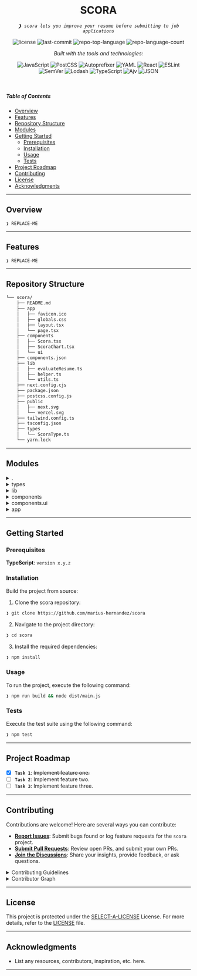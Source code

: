 <p align="center">
    <h1 align="center">SCORA</h1>
</p>
<p align="center">
    <em><code>❯ scora lets you improve your resume before submitting to job applications</code></em>
</p>
<p align="center">
	<img src="https://img.shields.io/github/license/marius-hernandez/scora?style=flat&logo=opensourceinitiative&logoColor=white&color=0080ff" alt="license">
	<img src="https://img.shields.io/github/last-commit/marius-hernandez/scora?style=flat&logo=git&logoColor=white&color=0080ff" alt="last-commit">
	<img src="https://img.shields.io/github/languages/top/marius-hernandez/scora?style=flat&color=0080ff" alt="repo-top-language">
	<img src="https://img.shields.io/github/languages/count/marius-hernandez/scora?style=flat&color=0080ff" alt="repo-language-count">
</p>
<p align="center">
		<em>Built with the tools and technologies:</em>
</p>
<p align="center">
	<img src="https://img.shields.io/badge/JavaScript-F7DF1E.svg?style=flat&logo=JavaScript&logoColor=black" alt="JavaScript">
	<img src="https://img.shields.io/badge/PostCSS-DD3A0A.svg?style=flat&logo=PostCSS&logoColor=white" alt="PostCSS">
	<img src="https://img.shields.io/badge/Autoprefixer-DD3735.svg?style=flat&logo=Autoprefixer&logoColor=white" alt="Autoprefixer">
	<img src="https://img.shields.io/badge/YAML-CB171E.svg?style=flat&logo=YAML&logoColor=white" alt="YAML">
	<img src="https://img.shields.io/badge/React-61DAFB.svg?style=flat&logo=React&logoColor=black" alt="React">
	<img src="https://img.shields.io/badge/ESLint-4B32C3.svg?style=flat&logo=ESLint&logoColor=white" alt="ESLint">
	<br>
	<img src="https://img.shields.io/badge/SemVer-3F4551.svg?style=flat&logo=SemVer&logoColor=white" alt="SemVer">
	<img src="https://img.shields.io/badge/Lodash-3492FF.svg?style=flat&logo=Lodash&logoColor=white" alt="Lodash">
	<img src="https://img.shields.io/badge/TypeScript-3178C6.svg?style=flat&logo=TypeScript&logoColor=white" alt="TypeScript">
	<img src="https://img.shields.io/badge/Ajv-23C8D2.svg?style=flat&logo=Ajv&logoColor=white" alt="Ajv">
	<img src="https://img.shields.io/badge/JSON-000000.svg?style=flat&logo=JSON&logoColor=white" alt="JSON">
</p>

<br>

#####  Table of Contents

- [ Overview](#-overview)
- [ Features](#-features)
- [ Repository Structure](#-repository-structure)
- [ Modules](#-modules)
- [ Getting Started](#-getting-started)
    - [ Prerequisites](#-prerequisites)
    - [ Installation](#-installation)
    - [ Usage](#-usage)
    - [ Tests](#-tests)
- [ Project Roadmap](#-project-roadmap)
- [ Contributing](#-contributing)
- [ License](#-license)
- [ Acknowledgments](#-acknowledgments)

---

##  Overview

<code>❯ REPLACE-ME</code>

---

##  Features

<code>❯ REPLACE-ME</code>

---

##  Repository Structure

```sh
└── scora/
    ├── README.md
    ├── app
    │   ├── favicon.ico
    │   ├── globals.css
    │   ├── layout.tsx
    │   └── page.tsx
    ├── components
    │   ├── Scora.tsx
    │   ├── ScoraChart.tsx
    │   └── ui
    ├── components.json
    ├── lib
    │   ├── evaluateResume.ts
    │   ├── helper.ts
    │   └── utils.ts
    ├── next.config.cjs
    ├── package.json
    ├── postcss.config.js
    ├── public
    │   ├── next.svg
    │   └── vercel.svg
    ├── tailwind.config.ts
    ├── tsconfig.json
    ├── types
    │   └── ScoraType.ts
    └── yarn.lock
```

---

##  Modules

<details closed><summary>.</summary>

| File | Summary |
| --- | --- |
| [yarn.lock](https://github.com/marius-hernandez/scora/blob/main/yarn.lock) | <code>❯ REPLACE-ME</code> |
| [postcss.config.js](https://github.com/marius-hernandez/scora/blob/main/postcss.config.js) | <code>❯ REPLACE-ME</code> |
| [tsconfig.json](https://github.com/marius-hernandez/scora/blob/main/tsconfig.json) | <code>❯ REPLACE-ME</code> |
| [next.config.cjs](https://github.com/marius-hernandez/scora/blob/main/next.config.cjs) | <code>❯ REPLACE-ME</code> |
| [package.json](https://github.com/marius-hernandez/scora/blob/main/package.json) | <code>❯ REPLACE-ME</code> |
| [components.json](https://github.com/marius-hernandez/scora/blob/main/components.json) | <code>❯ REPLACE-ME</code> |
| [tailwind.config.ts](https://github.com/marius-hernandez/scora/blob/main/tailwind.config.ts) | <code>❯ REPLACE-ME</code> |

</details>

<details closed><summary>types</summary>

| File | Summary |
| --- | --- |
| [ScoraType.ts](https://github.com/marius-hernandez/scora/blob/main/types/ScoraType.ts) | <code>❯ REPLACE-ME</code> |

</details>

<details closed><summary>lib</summary>

| File | Summary |
| --- | --- |
| [evaluateResume.ts](https://github.com/marius-hernandez/scora/blob/main/lib/evaluateResume.ts) | <code>❯ REPLACE-ME</code> |
| [helper.ts](https://github.com/marius-hernandez/scora/blob/main/lib/helper.ts) | <code>❯ REPLACE-ME</code> |
| [utils.ts](https://github.com/marius-hernandez/scora/blob/main/lib/utils.ts) | <code>❯ REPLACE-ME</code> |

</details>

<details closed><summary>components</summary>

| File | Summary |
| --- | --- |
| [ScoraChart.tsx](https://github.com/marius-hernandez/scora/blob/main/components/ScoraChart.tsx) | <code>❯ REPLACE-ME</code> |
| [Scora.tsx](https://github.com/marius-hernandez/scora/blob/main/components/Scora.tsx) | <code>❯ REPLACE-ME</code> |

</details>

<details closed><summary>components.ui</summary>

| File | Summary |
| --- | --- |
| [label.tsx](https://github.com/marius-hernandez/scora/blob/main/components/ui/label.tsx) | <code>❯ REPLACE-ME</code> |
| [input.tsx](https://github.com/marius-hernandez/scora/blob/main/components/ui/input.tsx) | <code>❯ REPLACE-ME</code> |
| [form.tsx](https://github.com/marius-hernandez/scora/blob/main/components/ui/form.tsx) | <code>❯ REPLACE-ME</code> |
| [select.tsx](https://github.com/marius-hernandez/scora/blob/main/components/ui/select.tsx) | <code>❯ REPLACE-ME</code> |
| [button.tsx](https://github.com/marius-hernandez/scora/blob/main/components/ui/button.tsx) | <code>❯ REPLACE-ME</code> |
| [chart.tsx](https://github.com/marius-hernandez/scora/blob/main/components/ui/chart.tsx) | <code>❯ REPLACE-ME</code> |
| [card.tsx](https://github.com/marius-hernandez/scora/blob/main/components/ui/card.tsx) | <code>❯ REPLACE-ME</code> |

</details>

<details closed><summary>app</summary>

| File | Summary |
| --- | --- |
| [layout.tsx](https://github.com/marius-hernandez/scora/blob/main/app/layout.tsx) | <code>❯ REPLACE-ME</code> |
| [globals.css](https://github.com/marius-hernandez/scora/blob/main/app/globals.css) | <code>❯ REPLACE-ME</code> |
| [page.tsx](https://github.com/marius-hernandez/scora/blob/main/app/page.tsx) | <code>❯ REPLACE-ME</code> |

</details>

---

##  Getting Started

###  Prerequisites

**TypeScript**: `version x.y.z`

###  Installation

Build the project from source:

1. Clone the scora repository:
```sh
❯ git clone https://github.com/marius-hernandez/scora
```

2. Navigate to the project directory:
```sh
❯ cd scora
```

3. Install the required dependencies:
```sh
❯ npm install
```

###  Usage

To run the project, execute the following command:

```sh
❯ npm run build && node dist/main.js
```

###  Tests

Execute the test suite using the following command:

```sh
❯ npm test
```

---

##  Project Roadmap

- [X] **`Task 1`**: <strike>Implement feature one.</strike>
- [ ] **`Task 2`**: Implement feature two.
- [ ] **`Task 3`**: Implement feature three.

---

##  Contributing

Contributions are welcome! Here are several ways you can contribute:

- **[Report Issues](https://github.com/marius-hernandez/scora/issues)**: Submit bugs found or log feature requests for the `scora` project.
- **[Submit Pull Requests](https://github.com/marius-hernandez/scora/blob/main/CONTRIBUTING.md)**: Review open PRs, and submit your own PRs.
- **[Join the Discussions](https://github.com/marius-hernandez/scora/discussions)**: Share your insights, provide feedback, or ask questions.

<details closed>
<summary>Contributing Guidelines</summary>

1. **Fork the Repository**: Start by forking the project repository to your github account.
2. **Clone Locally**: Clone the forked repository to your local machine using a git client.
   ```sh
   git clone https://github.com/marius-hernandez/scora
   ```
3. **Create a New Branch**: Always work on a new branch, giving it a descriptive name.
   ```sh
   git checkout -b new-feature-x
   ```
4. **Make Your Changes**: Develop and test your changes locally.
5. **Commit Your Changes**: Commit with a clear message describing your updates.
   ```sh
   git commit -m 'Implemented new feature x.'
   ```
6. **Push to github**: Push the changes to your forked repository.
   ```sh
   git push origin new-feature-x
   ```
7. **Submit a Pull Request**: Create a PR against the original project repository. Clearly describe the changes and their motivations.
8. **Review**: Once your PR is reviewed and approved, it will be merged into the main branch. Congratulations on your contribution!
</details>

<details closed>
<summary>Contributor Graph</summary>
<br>
<p align="left">
   <a href="https://github.com{/marius-hernandez/scora/}graphs/contributors">
      <img src="https://contrib.rocks/image?repo=marius-hernandez/scora">
   </a>
</p>
</details>

---

##  License

This project is protected under the [SELECT-A-LICENSE](https://choosealicense.com/licenses) License. For more details, refer to the [LICENSE](https://choosealicense.com/licenses/) file.

---

##  Acknowledgments

- List any resources, contributors, inspiration, etc. here.

---
